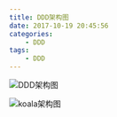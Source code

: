 ```yaml
---
title: DDD架构图
date: 2017-10-19 20:45:56
categories:
    - DDD
tags:
    - DDD
---
```


![DDD架构图](http://static.xcoder.ren/public/resource/DDD/DDD-architecture.png)

![koala架构图](http://static.xcoder.ren/public/resource/DDD/DDD-koala.jpg)